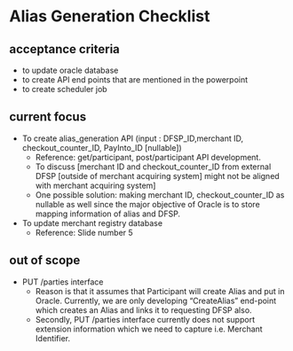 # Alias Generation Checklist

## acceptance criteria

* to update oracle database
* to create API end points that are mentioned in the powerpoint
* to create scheduler job

## current focus

* To create alias_generation API (input : DFSP_ID,merchant ID, checkout_counter_ID, PayInto_ID [nullable])
  * Reference: get/participant, post/participant API development. 
  * To discuss [merchant ID and checkout_counter_ID from external DFSP [outside of merchant acquiring system] might not be aligned with merchant acquiring system]
  * One possible solution: making merchant ID, checkout_counter_ID as nullable as well since the major objective of Oracle is to store mapping information of alias and DFSP.
* To update merchant registry database
  * Reference: Slide number 5


## out of scope

* PUT /parties interface
  * Reason is that it assumes that Participant will create Alias and put in Oracle. Currently, we are only developing “CreateAlias” end-point which creates an Alias and links it to requesting DFSP also.
  * Secondly, PUT /parties interface currently does not support extension information which we need to capture i.e. Merchant Identifier.

